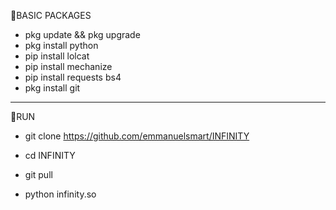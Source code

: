 🔗BASIC PACKAGES

* pkg update && pkg upgrade
* pkg install python
* pip install lolcat
* pip install mechanize
* pip install requests bs4
* pkg install git

___________________________________________


🔗RUN

* git clone https://github.com/emmanuelsmart/INFINITY

* cd INFINITY

* git pull

* python infinity.so
